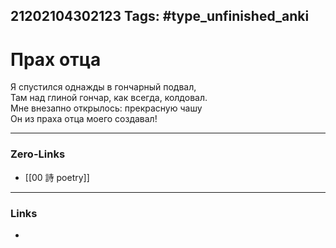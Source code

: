 21202104302123
Tags: #type_unfinished_anki 
---
# Прах отца

Я спустился однажды в гончарный подвал,<br>Там над глиной гончар, как всегда, колдовал.<br>Мне внезапно открылось: прекрасную чашу<br>Он из праха отца моего создавал!

---
### Zero-Links
- [[00 詩 poetry]]
---
### Links
-